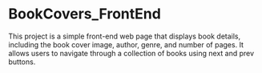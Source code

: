 # BookCovers_FrontEnd
This project is a simple front-end web page that displays book details, including the book cover image, author, genre, and number of pages. It allows users to navigate through a collection of books using next and prev buttons.
